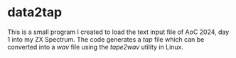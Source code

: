 # data2tap

This is a small program I created to load the text input file of AoC 2024, day 1 into my ZX Spectrum.
The code generates a _tap_ file which can be converted into a _wav_ file using the _tape2wav_ utility in Linux.
